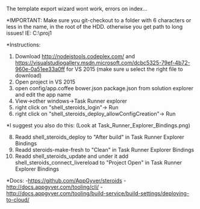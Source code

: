 The template export wizard wont work, errors on index...

*IMPORTANT: Make sure you git-checkout to a folder with 6 characters or less in the name, in the root of the HDD. otherwise you get path to long issues! IE: C:\proj1


*Instructions:

1. Download http://nodejstools.codeplex.com/ and  https://visualstudiogallery.msdn.microsoft.com/dcbc5325-79ef-4b72-960e-0a51ee33a0ff for VS 2015 (make sure u select the right file to download)
2. Open project in VS 2015
3. open config/app.coffee bower.json package.json from solution explorer and edit the app name 
4. View->other windows->Task Runner explorer
6. right click on "shell_steroids_login"-> Run
7. right click on "shell_steroids_deploy_allowConfigCreation"-> Run

*I suggest you also do this: (Look at Task_Runner_Explorer_Bindings.png)

8. Readd shell_steroids_deploy to "After build" in Task Runner Explorer Bindings
9. Readd steroids-make-fresh to "Clean" in Task Runner Explorer Bindings
10. Readd shell_steroids_update and under it add shell_steroids_connect_livereload to "Project Open" in Task Runner Explorer Bindings


*Docs:
-https://github.com/AppGyver/steroids
-http://docs.appgyver.com/tooling/cli/
-http://docs.appgyver.com/tooling/build-service/build-settings/deploying-to-cloud/